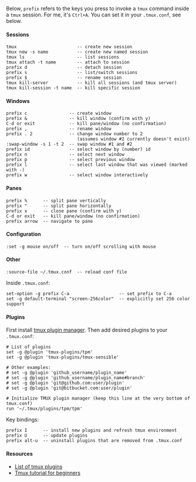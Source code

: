 Below, `prefix` refers to the keys you press to invoke a `tmux` command inside a `tmux` session. For me, it's `Ctrl+A`. You can set it in your `.tmux.conf`, see below.
#### Sessions
```
tmux                       -- create new session
tmux new -s name           -- create new named session
tmux ls                    -- list sessions
tmux attach -t name        -- attach to session
prefix d                   -- detach session
prefix s                   -- list/switch sessions
prefix $                   -- rename session
tmux kill-server           -- kill all sessions (and tmux server)
tmux kill-session -t name  -- kill specific session
```

#### Windows
```
prefix c                -- create window
prefix &                -- kill window (confirm with y)
C-d or exit             -- kill pane/window (no confirmation)
prefix ,                -- rename window
prefix . 2              -- change window number to 2
                           (assumes window #2 currently doesn't exist)
:swap-window -s 1 -t 2  -- swap window #1 and #2
prefix id               -- select window by (number) id
prefix n                -- select next window
prefix p                -- select previous window
prefix l                -- select last window that was viewed (marked with -)
prefix w                -- select window interactively
```

#### Panes
```
prefix %      -- split pane vertically
prefix "      -- split pane horizontally
prefix x      -- close pane (confirm with y)
C-d or exit   -- kill pane/window (no confirmation)
prefix arrow  -- navigate to pane
```

#### Configuration
```
:set -g mouse on/off  -- turn on/off scrolling with mouse
```

#### Other
```
:source-file ~/.tmux.conf  -- reload conf file
```

Inside `.tmux.conf`:
```
set-option -g prefix C-a                   -- set prefix to C-a
set -g default-terminal "screen-256color"  -- explicitly set 256 color support
```

#### Plugins
First install [tmux plugin manager](https://github.com/tmux-plugins/tpm). Then add desired plugins to your `.tmux.conf`:
```shell
# List of plugins
set -g @plugin 'tmux-plugins/tpm'
set -g @plugin 'tmux-plugins/tmux-sensible'

# Other examples:
# set -g @plugin 'github_username/plugin_name'
# set -g @plugin 'github_username/plugin_name#branch'
# set -g @plugin 'git@github.com:user/plugin'
# set -g @plugin 'git@bitbucket.com:user/plugin'

# Initialize TMUX plugin manager (keep this line at the very bottom of tmux.conf)
run '~/.tmux/plugins/tpm/tpm'
```

Key bindings:
```
prefix I      -- install new plugins and refresh tmux environment
prefix U      -- update plugins
prefix alt-u  -- uninstall plugins that are removed from .tmux.conf
```

#### Resources
- [List of tmux plugins](https://github.com/tmux-plugins/list)
- [Tmux tutorial for beginners](https://dev.to/iggredible/tmux-tutorial-for-beginners-5c52)